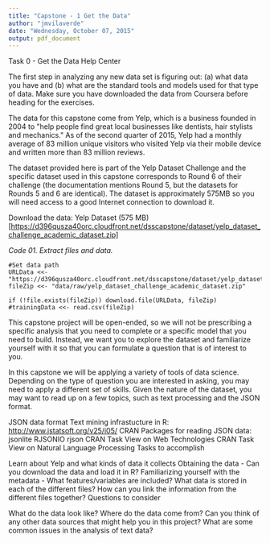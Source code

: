 ```yaml
---
title: "Capstone - 1 Get the Data"
author: "jmvilaverde"
date: "Wednesday, October 07, 2015"
output: pdf_document
---
```


Task 0 - Get the Data Help Center

The first step in analyzing any new data set is figuring out: (a) what data you have and (b) what are the standard tools and models used for that type of data. Make sure you have downloaded the data from Coursera before heading for the exercises.

The data for this capstone come from Yelp, which is a business founded in 2004 to "help people find great local businesses like dentists, hair stylists and mechanics." As of the second quarter of 2015, Yelp had a monthly average of 83 million unique visitors who visited Yelp via their mobile device and written more than 83 million reviews.

The dataset provided here is part of the Yelp Dataset Challenge and the specific dataset used in this capstone corresponds to Round 6 of their challenge (the documentation mentions Round 5, but the datasets for Rounds 5 and 6 are identical). The dataset is approximately 575MB so you will need access to a good Internet connection to download it.

Download the data: Yelp Dataset (575 MB) [https://d396qusza40orc.cloudfront.net/dsscapstone/dataset/yelp_dataset_challenge_academic_dataset.zip]

_Code 01. Extract files and data._
```{r extract, echo=TRUE, cache=TRUE}
#Set data path
URLData <<- "https://d396qusza40orc.cloudfront.net/dsscapstone/dataset/yelp_dataset_challenge_academic_dataset.zip"
fileZip <<- "data/raw/yelp_dataset_challenge_academic_dataset.zip"

if (!file.exists(fileZip)) download.file(URLData, fileZip)
#trainingData <<- read.csv(fileZip)
```

This capstone project will be open-ended, so we will not be prescribing a specific analysis that you need to complete or a specific model that you need to build. Instead, we want you to explore the dataset and familiarize yourself with it so that you can formulate a question that is of interest to you.

In this capstone we will be applying a variety of tools of data science. Depending on the type of question you are interested in asking, you may need to apply a different set of skills. Given the nature of the dataset, you may want to read up on a few topics, such as text processing and the JSON format.

JSON data format
Text mining infrastucture in R: http://www.jstatsoft.org/v25/i05/
CRAN Packages for reading JSON data: jsonlite RJSONIO rjson
CRAN Task View on Web Technologies
CRAN Task View on Natural Language Processing
Tasks to accomplish

Learn about Yelp and what kinds of data it collects
Obtaining the data - Can you download the data and load it in R?
Familiarizing yourself with the metadata - What features/variables are included? What data is stored in each of the different files? How can you link the information from the different files together?
Questions to consider

What do the data look like?
Where do the data come from?
Can you think of any other data sources that might help you in this project?
What are some common issues in the analysis of text data?
